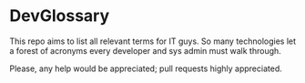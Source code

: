 # DevGlossary
This repo aims to list all relevant terms for IT guys.
So many technologies let a forest of acronyms every developer and sys admin must walk through.

Please, any help would be appreciated; pull requests highly appreciated.